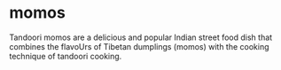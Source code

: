 # momos
Tandoori momos are a delicious and popular Indian street food dish that combines the flavoUrs of Tibetan dumplings (momos) with the cooking technique of tandoori cooking.
